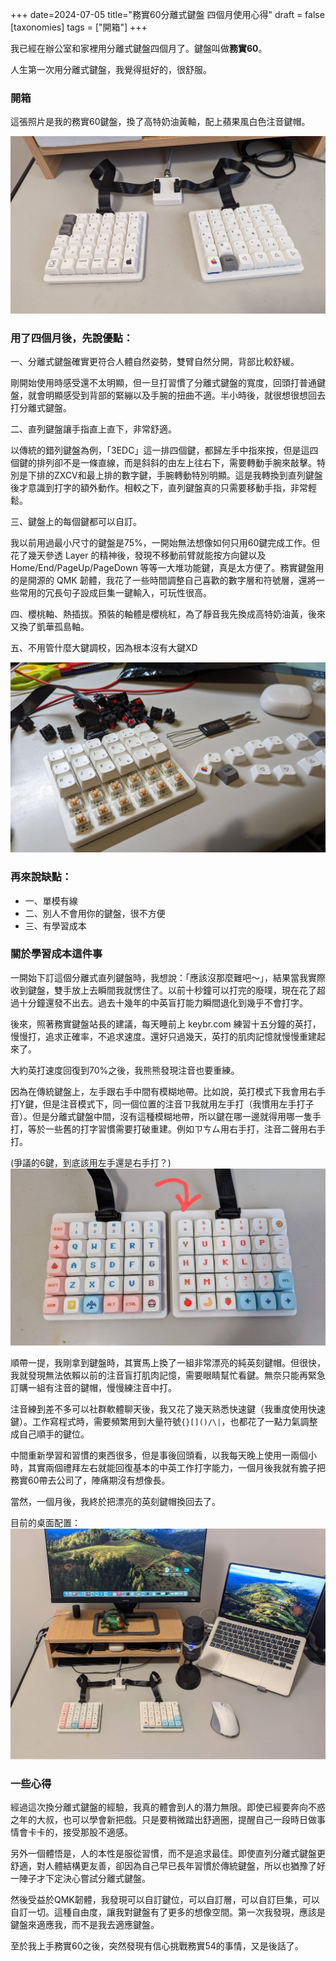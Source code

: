 +++
date=2024-07-05
title="務實60分離式鍵盤 四個月使用心得"
draft = false
[taxonomies]
tags = ["開箱"]
+++

我已經在辦公室和家裡用分離式鍵盤四個月了。鍵盤叫做**務實60**。

人生第一次用分離式鍵盤，我覺得挺好的，很舒服。

### 開箱

這張照片是我的務實60鍵盤，換了高特奶油黃軸，配上蘋果風白色注音鍵帽。

![務實60](/img/pragmatic/keyboard.jpg)

### 用了四個月後，先說優點：

一、分離式鍵盤確實更符合人體自然姿勢，雙臂自然分開，背部比較舒緩。

剛開始使用時感受還不太明顯，但一旦打習慣了分離式鍵盤的寬度，回頭打普通鍵盤，就會明顯感受到背部的緊繃以及手腕的扭曲不適。半小時後，就很想很想回去打分離式鍵盤。

二、直列鍵盤讓手指直上直下，非常舒適。

以傳統的錯列鍵盤為例，「3EDC」這一排四個鍵，都歸左手中指來按，但是這四個鍵的排列卻不是一條直線，而是斜斜的由左上往右下，需要轉動手腕來敲擊。特別是下排的ZXCV和最上排的數字鍵，手腕轉動特別明顯。這是我轉換到直列鍵盤後才意識到打字的額外動作。相較之下，直列鍵盤真的只需要移動手指，非常輕鬆。

三、鍵盤上的每個鍵都可以自訂。

我以前用過最小尺寸的鍵盤是75%，一開始無法想像如何只用60鍵完成工作。但花了幾天參透 Layer 的精神後，發現不移動前臂就能按方向鍵以及 Home/End/PageUp/PageDown 等等一大堆功能鍵，真是太方便了。務實鍵盤用的是開源的 QMK 韌體，我花了一些時間調整自己喜歡的數字層和符號層，還將一些常用的冗長句子設成巨集一鍵輸入，可玩性很高。

四、櫻桃軸、熱插拔。預裝的軸體是櫻桃紅，為了靜音我先換成高特奶油黃，後來又換了凱華孤島軸。

五、不用管什麼大鍵調校，因為根本沒有大鍵XD

![Switch](/img/pragmatic/switch.jpg)

### 再來說缺點：

- 一、單模有線
- 二、別人不會用你的鍵盤，很不方便
- 三、有學習成本

### 關於學習成本這件事

一開始下訂這個分離式直列鍵盤時，我想說：「應該沒那麼難吧～」，結果當我實際收到鍵盤，雙手放上去瞬間我就愣住了。以前十秒鐘可以打完的廢噗，現在花了超過十分鐘還發不出去。過去十幾年的中英盲打能力瞬間退化到幾乎不會打字。

後來，照著務實鍵盤站長的建議，每天睡前上 keybr.com 練習十五分鐘的英打，慢慢打，追求正確率，不追求速度。還好只過幾天，英打的肌肉記憶就慢慢重建起來了。

大約英打速度回復到70%之後，我熊熊發現注音也要重練。

因為在傳統鍵盤上，左手跟右手中間有模糊地帶。比如說，英打模式下我會用右手打Y鍵，但是注音模式下，同一個位置的注音ㄗ我就用左手打（我慣用左手打子音）。但是分離式鍵盤中間，沒有這種模糊地帶，所以鍵在哪一邊就得用哪一隻手打，等於一些舊的打字習慣需要打破重建。例如ㄗㄘㄙ用右手打，注音二聲用右手打。

(爭議的6鍵，到底該用左手還是右手打？)
![6Key](/img/pragmatic/6key.jpg) 


順帶一提，我剛拿到鍵盤時，其實馬上換了一組非常漂亮的純英刻鍵帽。但很快，我就發現無法依賴以前的注音盲打肌肉記憶，需要眼睛幫忙看鍵。無奈只能再緊急訂購一組有注音的鍵帽，慢慢練注音中打。

注音練到差不多可以社群軟體聊天後，我又花了幾天熟悉快速鍵（我重度使用快速鍵）。工作寫程式時，需要頻繁用到大量符號`{}[]()/\|`，也都花了一點力氣調整成自己順手的鍵位。

中間重新學習和習慣的東西很多，但是事後回頭看，以我每天晚上使用一兩個小時，其實兩個禮拜左右就能回復基本的中英工作打字能力，一個月後我就有膽子把務實60帶去公司了，陣痛期沒有想像長。

當然，一個月後，我終於把漂亮的英刻鍵帽換回去了。

目前的桌面配置：
![桌面配置](/img/pragmatic/desk.jpg)

### 一些心得

經過這次換分離式鍵盤的經驗，我真的體會到人的潛力無限。即使已經要奔向不惑之年的大叔，也可以學會新把戲。只是要稍微踏出舒適圈，提醒自己一段時日做事情會卡卡的，接受那股不適感。

另外一個體悟是，人的本性是服從習慣，而不是追求最佳。即使直列分離式鍵盤更舒適，對人體結構更友善，卻因為自己早已長年習慣於傳統鍵盤，所以也猶豫了好一陣子才下定決心嘗試分離式鍵盤。

然後受益於QMK韌體，我發現可以自訂鍵位，可以自訂層，可以自訂巨集，可以自訂一切。這種自由度，讓我對鍵盤有了更多的想像空間。第一次我發現，應該是鍵盤來適應我，而不是我去適應鍵盤。

至於我上手務實60之後，突然發現有信心挑戰務實54的事情，又是後話了。

